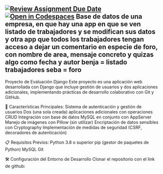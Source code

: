 [![Review Assignment Due Date](https://classroom.github.com/assets/deadline-readme-button-22041afd0340ce965d47ae6ef1cefeee28c7c493a6346c4f15d667ab976d596c.svg)](https://classroom.github.com/a/Nyz_m2tV)
[![Open in Codespaces](https://classroom.github.com/assets/launch-codespace-2972f46106e565e64193e422d61a12cf1da4916b45550586e14ef0a7c637dd04.svg)](https://classroom.github.com/open-in-codespaces?assignment_repo_id=16813955)
Base de datos de una empresa, en que hay una app en que se ven listado de trabajadores y se modifican sus datos y otra app que todos los trabajadores tengan acceso a dejar un comentario en especie de foro, con nombre de area, mensaje concreto y quizas algo como fecha y autor
benja = listado trabajadores
seba = foro
-----------------------------------------------------------------------------------------------
Proyecto de Evaluación Django
Este proyecto es una aplicación web desarrollada con Django que incluye gestión de usuarios y dos aplicaciones adicionales, implementando prácticas de desarrollo colaborativo con Git y GitHub.

🚀 Características Principales:
Sistema de autenticación y gestión de usuarios
Dos (una sola creada) aplicaciones adicionales con operaciones CRUD
Integración con base de datos MySQL en conjunto con AppServer
Manejo de imágenes con Pillow (sin utilizar)
Encriptación de datos sensibles con Cryptography
Implementación de medidas de seguridad (CSRF, decoradores de autenticación)

📋 Requisitos Previos:
Python 3.8 o superior
pip (gestor de paquetes de Python)
MySQL
Git

🛠 Configuración del Entorno de Desarrollo
Clonar el repositorio con el link de github: